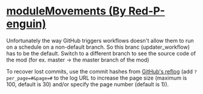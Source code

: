 # [moduleMovements (By Red-P-enguin)](https://github.com/Red-P-enguin/moduleMovements)

Unfortunately the way GitHub triggers workflows doesn't allow them to run on a schedule on a non-default branch. So this branc (updater_workflow) has to be the default. Switch to a different branch to see the source code of the mod (for ex. master -> the master branch of the mod)

To recover lost commits, use the commit hashes from [GitHub's reflog](https://api.github.com/repos/KtaneModules/moduleMovements-Red-P-enguin/events) (add `?per_page=#&page=#` to the log URL to increase the page size (maximum is 100, default is 30) and/or specify the page number (default is 1)).
